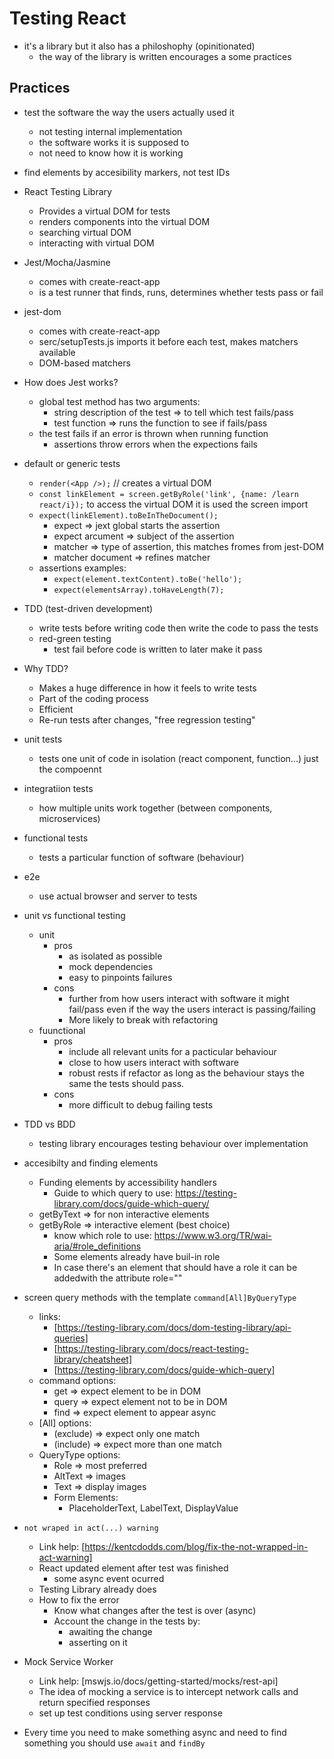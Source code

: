# Testing React 
+ it's a library but it also has a philoshophy (opinitionated)
    + the way of the library is written encourages a some practices

## Practices
+ test the software the way the users actually used it
    + not testing internal implementation
    + the software works it is supposed to 
    + not need to know how it is working
+ find elements by accesibility markers, not test IDs

+ React Testing Library 
    + Provides a virtual DOM for tests
    + renders components into the virtual DOM
    + searching virtual DOM
    + interacting with virtual DOM
+ Jest/Mocha/Jasmine
    + comes with create-react-app
    + is a test runner that finds, runs, determines whether tests pass or fail

+ jest-dom
    + comes with create-react-app
    + serc/setupTests.js imports it before each test, makes matchers available
    + DOM-based matchers

+ How does Jest works? 
    + global test method has two arguments:
        + string description of the test => to tell which test fails/pass
        + test function => runs the function to see if fails/pass
    + the test fails if an error is thrown when running function
        + assertions throw errors when the expections fails

+ default or generic tests 
    + `render(<App />);` // creates a virtual DOM
    + `const linkElement = screen.getByRole('link', {name: /learn react/i});` to access the virtual DOM it is used the screen import
    + `expect(linkElement).toBeInTheDocument();`
        + expect => jext global starts the assertion
        + expect arcument => subject of the assertion
        + matcher => type of assertion, this matches fromes from jest-DOM
        + matcher document => refines matcher
    + assertions examples:
        + `expect(element.textContent).toBe('hello');`
        + `expect(elementsArray).toHaveLength(7);`


+ TDD (test-driven development)
    + write tests before writing code then write the code to pass the tests
    + red-green testing
        + test fail before code is written to later make it pass
+ Why TDD? 
    + Makes a huge difference in how it feels to write tests
    + Part of the coding process
    + Efficient
    + Re-run tests after changes, "free regression testing"

+ unit tests
    + tests one unit of code in isolation (react component, function...) just the compoennt
+ integratiion tests
    + how multiple units work together (between components, microservices)
+ functional tests
    + tests a particular function of software (behaviour)
+ e2e
    + use actual browser and server to tests

+ unit vs functional testing 
    + unit
        + pros 
            + as isolated as possible
            + mock dependencies
            + easy to pinpoints failures
        + cons
            + further from how users interact with software it might fail/pass even if the way the users interact is passing/failing
            + More likely to break with refactoring
    + fuunctional
        + pros
            + include all relevant units for a pacticular behaviour
            + close to how users interact with software
            + robust rests if refactor as long as the behaviour stays the same the tests should pass.
        + cons
            + more difficult to debug failing tests

+ TDD vs BDD
    + testing library encourages testing behaviour over implementation

+ accesibilty and finding elements
    + Funding elements by accessibility handlers
        + Guide to which query to use: https://testing-library.com/docs/guide-which-query/
    + getByText => for non interactive elements
    + getByRole => interactive element (best choice)
        + know which role to use: https://www.w3.org/TR/wai-aria/#role_definitions
        + Some elements already have  buil-in role
        + In case there's an element that should have a role it can be addedwith the attribute role=""

+ screen query methods with the template `command[All]ByQueryType`
    + links:
        + [https://testing-library.com/docs/dom-testing-library/api-queries]
        + [https://testing-library.com/docs/react-testing-library/cheatsheet]
        + [https://testing-library.com/docs/guide-which-query]
    + command options: 
        + get => expect element to be in DOM
        + query => expect element not to be in DOM
        + find => expect element to appear async
    + [All] options:
        + (exclude) => expect only one match
        + (include) => expect more than one match
    + QueryType options:
        + Role => most preferred
        + AltText => images
        + Text => display images
        + Form Elements:   
            + PlaceholderText, LabelText, DisplayValue

+ `not wraped in act(...) warning`
    + Link help: [https://kentcdodds.com/blog/fix-the-not-wrapped-in-act-warning]
    + React updated element after test was finished
        + some async event ocurred 
    + Testing Library already does
    + How to fix the error
        + Know what changes after the test is over (async)
        + Account the change in the tests by:
            + awaiting the change
            + asserting on it 

+ Mock Service Worker
    + Link help: [mswjs.io/docs/getting-started/mocks/rest-api]
    + The idea of mocking a service is to intercept network calls and return specified responses
    + set up test conditions using server response

+ Every time you need to make something async and need to find something you should use `await` and `findBy`